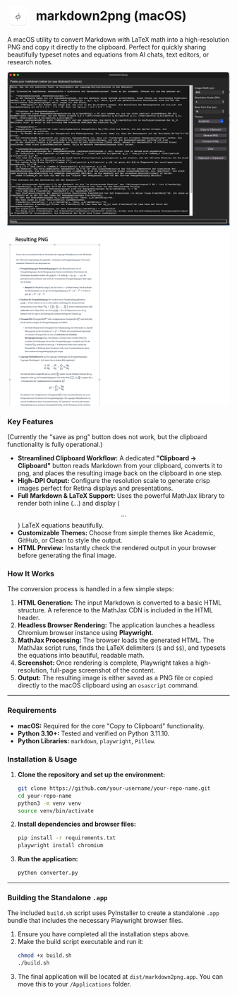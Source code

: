 # <img src="icon.png" alt="App Icon" width="48" style="vertical-align: middle; margin-right: 10px;"> markdown2png (macOS)

A macOS utility to convert Markdown with LaTeX math into a high-resolution PNG and copy it directly to the clipboard. Perfect for quickly sharing beautifully typeset notes and equations from AI chats, text editors, or research notes.

![UI Screenshot](ui.png)

![Example](example.png)

### Key Features
(Currently the "save as png" button does not work, but the clipboard functionality is fully operational.)

*   **Streamlined Clipboard Workflow:** A dedicated **"Clipboard → Clipboard"** button reads Markdown from your clipboard, converts it to png, and places the resulting image back on the clipboard in one step.
*   **High-DPI Output:** Configure the resolution scale to generate crisp images perfect for Retina displays and presentations.
*   **Full Markdown & LaTeX Support:** Uses the powerful MathJax library to render both inline ($...$) and display ($$...$$) LaTeX equations beautifully.
*   **Customizable Themes:** Choose from simple themes like Academic, GitHub, or Clean to style the output.
*   **HTML Preview:** Instantly check the rendered output in your browser before generating the final image.

### How It Works

The conversion process is handled in a few simple steps:

1.  **HTML Generation:** The input Markdown is converted to a basic HTML structure. A reference to the MathJax CDN is included in the HTML header.
2.  **Headless Browser Rendering:** The application launches a headless Chromium browser instance using **Playwright**.
3.  **MathJax Processing:** The browser loads the generated HTML. The MathJax script runs, finds the LaTeX delimiters (`$` and `$$`), and typesets the equations into beautiful, readable math.
4.  **Screenshot:** Once rendering is complete, Playwright takes a high-resolution, full-page screenshot of the content.
5.  **Output:** The resulting image is either saved as a PNG file or copied directly to the macOS clipboard using an `osascript` command.

---

### Requirements

*   **macOS:** Required for the core "Copy to Clipboard" functionality.
*   **Python 3.10+:** Tested and verified on Python 3.11.10.
*   **Python Libraries:** `markdown`, `playwright`, `Pillow`.

### Installation & Usage

1.  **Clone the repository and set up the environment:**
    ```bash
    git clone https://github.com/your-username/your-repo-name.git
    cd your-repo-name
    python3 -m venv venv
    source venv/bin/activate
    ```

2.  **Install dependencies and browser files:**
    ```bash
    pip install -r requirements.txt
    playwright install chromium
    ```

3.  **Run the application:**
    ```bash
    python converter.py
    ```

---

### Building the Standalone `.app`

The included `build.sh` script uses PyInstaller to create a standalone `.app` bundle that includes the necessary Playwright browser files.

1.  Ensure you have completed all the installation steps above.
2.  Make the build script executable and run it:
    ```bash
    chmod +x build.sh
    ./build.sh
    ```
3.  The final application will be located at `dist/markdown2png.app`. You can move this to your `/Applications` folder.